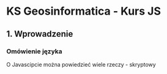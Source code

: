 # KS Geosinformatica - Kurs JS

## 1.  Wprowadzenie

### Omówienie języka

O Javascipcie można powiedzieć wiele rzeczy - skryptowy  
<!--stackedit_data:
eyJoaXN0b3J5IjpbMTc0MzA5NjU1OSwxNDUyMDkwODNdfQ==
-->